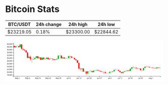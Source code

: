 # Bitcoin Stats

BTC/USDT|24h change|24h high|24h low|
|---|---|---|---|
|$23219.05|0.18%|$23300.00|$22844.62|

<img src="./chart.svg">
